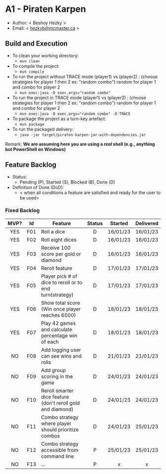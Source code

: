 # A1 - Piraten Karpen

  * Author: < Beshoy Hezky >
  * Email: < hezkyb@mcmaster.ca >

## Build and Execution

  * To clean your working directory:
    * `mvn clean`
  * To compile the project:
    * `mvn compile`
  * To run the project without TRACE mode (player1) vs (player2) :  (choose strategies for player 1 then 2 ex: "random combo") random for player 1 and combo for player 2
    * `mvn exec:java -D exec.args="random combo"`
  * To run the project in TRACE mode (player1) vs (player2) :  (choose strategies for player 1 then 2 ex: "random combo") random for player 1 and combo for player 2
    * `mvn exec:java -D exec.args="random combo" -D TRACE`  
  * To package the project as a turn-key artefact:
    * `mvn package`
  * To run the packaged delivery:
    * `java -jar target/piraten-karpen-jar-with-dependencies.jar` 

Remark: **We are assuming here you are using a _real_ shell (e.g., anything but PowerShell on Windows)**

## Feature Backlog

 * Status: 
   * Pending (P), Started (S), Blocked (B), Done (D)
 * Definition of Done (DoD):
   * < when all conditions a feature are satisfied and ready for the user to be used>



### Fixed Backlog 

| MVP? | Id  | Feature                                                       | Status   |  Started  | Delivered |
| :-:  |:-:  |---                                                            | :-:      | :-:       | :-:       |
| YES  | F01 | Roll a dice                                                   |  D       |  16/01/23 | 16/01/23  |
| YES  | F02 | Roll eight dices                                              |  D       |  16/01/23 | 16/01/23  |
| YES  | F03 | Receive 100 score per gold or diamond                         |  D       |  16/01/23 | 16/01/23  |
| YES  | F04 | Reroll feature                                                |  D       |  17/01/23 | 17/01/23  |
| YES  | F05 | Player pick # of dice to reroll or to end turn(strategy)      |  D       |  17/01/23 | 17/01/23  |
| YES  | F06 | Show total score (Win once player reaches 6000)               |  D       |  18/01/23 | 18/01/23  |
| YES  | F07 | Play 42 games and calculate percentage win of each            |  D       |  18/01/23 | 18/01/23  |
| NO   | F08 | Add logging user can see wins and rolls                       |  D       |  21/01/23 | 21/01/23  |
| NO   | F09 | Add group scoring in the game                                 |  D       |  24/01/23 | 24/01/23  |
| NO   | F10 | Reroll smarter dice feature (don't reroll gold and diamond)   |  D       |  24/01/23 | 24/01/23  |
| NO   | F11 | Combo strategy where player should prioritize combos          |  D       |  24/01/23 | 25/01/23  |
| NO   | F12 | Combo strategy accessible from command line                   |  P       |  25/01/23 | 25/01/23  |
| NO   | F13 | ...                                                           |  P       |  x        | x         |




